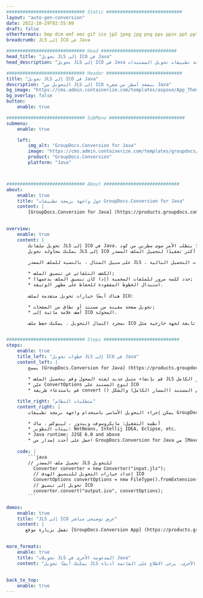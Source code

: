 ```yaml
---
############################# Static ############################
layout: "auto-gen-conversion"
date: 2022-10-29T02:55:09
draft: false
otherformats: bmp dcm emf emz gif ico jp2 jpeg jpg png pps ppsx ppt pptx psb psd svg svgz tga tif tiff webp wmf wmz
breadcrumb: JLS إلى ICO في Java

############################# Head ############################
head_title: "تحويل JLS إلى ICO في Java"
head_description: "تحويل JLS إلى ICO في Java ببضعة أسطر من الشفرة. يمكنك تحويل أكثر من 160 تنسيقًا للملف باستخدام واجهة برمجة تطبيقات تحويل المستندات GroupDocs لـ Java"

############################# Header ############################
title: "تحويل JLS إلى ICO في Java"
description: "التحويل من JLS إلى ICO ببضعة أسطر من شفرة Java"
bg_image: "https://cms.admin.containerize.com/templates/aspose/App_Themes/V3/images/bg/header1.png"
bg_overlay: false
button:
    enable: true

############################# SubMenu ############################
submenu:
    enable: true

    left:
        img_alt: "GroupDocs.Conversion for Java"
        image: "https://cms.admin.containerize.com/templates/groupdocs/images/product-logos/90x90-noborder/groupdocs-conversion-java.png"
        product: "GroupDocs.Conversion"
        platform: "Java"



############################# About ############################
about:
    enable: true
    title: "حول واجهة برمجة تطبيقات GroupDocs.Conversion for Java"
    content: |
        [GroupDocs.Conversion for Java] (https://products.groupdocs.com/conversion/java/) عبارة عن واجهة برمجة تطبيقات متقدمة لتحويل تنسيق الملفات للتحويل بين تنسيقات الصور والمستندات الشائعة مثل Microsoft Office و OpenDocument و PDF و HTML والبريد الإلكتروني و CAD. وغير ذلك الكثير باستخدام بضعة أسطر من التعليمات البرمجية. تكتشف واجهة برمجة التطبيقات الأصلية تلقائيًا تنسيقات المستندات الأصلية وتوفر العديد من الخيارات لتخصيص المستندات المحولة. إلى جانب وظيفة استخراج المعلومات من المستند ، فإنه يدعم أيضًا التخزين المؤقت لنتائج التحويل إلى القرص المحلي افتراضيًا. ومع ذلك ، يمكن دعم أي نوع من أنواع التخزين المؤقت من خلال تنفيذ الواجهات المناسبة - Amazon S3 أو Dropbox أو Google Drive أو Windows Azure أو Reddis أو أي واجهات أخرى.
    

overview:
    enable: true
    content: |
        تحويل ملفاتك JLS إلى ICO في Java. لا يتطلب الأمر سوى سطرين من كود Java على أي نظام أساسي تختاره ، مثل Windows و Linux و macOS.
        يمكنك محاولة تحويل JLS إلى ICO مجانًا وتقييم جودة نتائج التحويل. إلى جانب البرامج النصية البسيطة لتحويل الملفات ، يمكنك تجربة خيارات أكثر تعقيدًا لتحميل الملف المصدر JLS وتخزين الإخراج ICO. 
        
        على سبيل المثال ، بالنسبة للملف المصدر JLS ، يمكنك استخدام خيارات التحميل التالية:

        * الكشف التلقائي عن تنسيق الملف;
        * حدد كلمة مرور للملفات المحمية (إذا كان تنسيق الملف يدعمها);
        * استبدال الخطوط المفقودة للحفاظ على مظهر الوثيقة.
        
        هناك أيضًا خيارات تحويل متقدمة لملف ICO:

        * تحويل صفحة معينة من مستند أو نطاق من الصفحات;
        * أضف علامة مائية إلى ICO المحولة.

        بمجرد اكتمال التحويل ، يمكنك حفظ ملف ICO في مسار ملفك المحلي أو في أي وحدة تخزين تابعة لجهة خارجية مثل FTP و Amazon S3 و Google Drive و Dropbox وما إلى ذلك. يُرجى ملاحظة - للتحويل JLS إلى ICO ، لا تحتاج إلى تثبيت أي برامج إضافية ، مثل MS Office و Open Office و Adobe Acrobat Reader وما إلى ذلك.


############################# Steps ############################
steps:
    enable: true
    title_left: "خطوات تحويل JLS إلى ICO في Java"
    content_left: |
        يسمح [GroupDocs.Conversion for Java] (https://products.groupdocs.com/conversion/java/) للمطورين بتحويل ملف JLS بسهولة إلى ICO ببضعة أسطر من التعليمات البرمجية.
        
        * قم بإنشاء مثيل جديد لفئة المحول وقم بتحميل الملف JLS بالمسار الكامل
        * عيّن ConvertOptions لنوع المستند على ICO
        * قم باستدعاء طريقة convert () ومرر اسم المستند (المسار الكامل) والشكل (ICO) كمعامل

    title_right: "متطلبات النظام"
    content_right: |
        يمكن إجراء التحويل الأساسي باستخدام واجهة برمجة تطبيقات GroupDocs.Conversion for Java ببضعة سطور من التعليمات البرمجية. يتم دعم واجهات برمجة التطبيقات الخاصة بنا على جميع الأنظمة الأساسية وأنظمة التشغيل الرئيسية. قبل تنفيذ الكود أدناه ، تأكد من تثبيت المتطلبات الأساسية التالية على نظامك.

        * أنظمة التشغيل: مايكروسوفت ويندوز ، لينوكس ، ماك
        * بيئات التطوير: NetBeans, Intellij IDEA, Eclipse, etc.
        * Java runtime: J2SE 6.0 and above
        * احصل على أحدث إصدار من GroupDocs.Conversion for Java من [Maven] (https://repository.groupdocs.com/webapp/#/artifacts/browse/tree/General/repo/com/groupdocs/groupdocs-conversion)
         
    code: |
        ```java    
        // تحميل ملف المصدر JLS للتحويل
          Converter converter = new Converter("input.jls");
          // إعداد خيارات التحويل للتنسيق الهدف ICO
          ConvertOptions convertOptions = new FileType().fromExtension("ico").getConvertOptions();
          // تحويل إلى تنسيق ICO
          converter.convert("output.ico", convertOptions);
        ```

demos:
    enable: true
    title: "JLS إلى ICO عرض توضيحي مباشر"
    content: |
       تفضل بزيارة موقع [GroupDocs.Conversion App] (https://products.groupdocs.app/conversion/family) وجرب التحويل JLS إلى ICO الآن. العرض التجريبي المجاني له الفوائد التالية
          

more_formats:
    enable: true
    title: "تحويلات JLS المدعومة الأخرى في Java"
    content: "يمكنك أيضًا تحويل JLS إلى العديد من تنسيقات الملفات الأخرى. يرجى الاطلاع على القائمة أدناه."
       
       
back_to_top:
    enable: true
---
```

